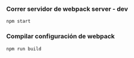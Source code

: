 
### Correr servidor de webpack server - dev
``` 
npm start 
```

### Compilar configuración de webpack
``` 
npm run build 

```